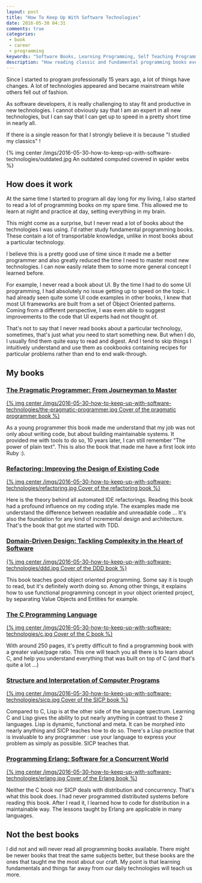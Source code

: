 ```yaml
---
layout: post
title: "How To Keep Up With Software Technologies"
date: 2016-05-30 04:31
comments: true
categories:
 - book
 - career
 - programming
keywords: "Software Books, Learning Programming, Self Teaching Programming"
description: "How reading classic and fundamental programming books eventually helps you to stay up to date with the latest technologies"
---
```

Since I started to program professionally 15 years ago, a lot of things have changes. A lot of technologies appeared and became mainstream while others fell out of fashion.

As software developers, it is really challenging to stay fit and productive in new technologies. I cannot obviously say that I am an expert in all new technologies, but I can say that I can get up to speed in a pretty short time in nearly all.

If there is a single reason for that I strongly believe it is because "I studied my classics" !

{% img center /imgs/2016-05-30-how-to-keep-up-with-software-technologies/outdated.jpg An outdated computed covered in spider webs %}

## How does it work

At the same time I started to program all day long for my living, I also started to read a lot of programming books on my spare time. This allowed me to learn at night and practice at day, setting everything in my brain.

This might come as a surprise, but I never read a lot of books about the technologies I was using. I'd rather study fundamental programming books. These contain a lot of transportable knowledge, unlike in most books about a particular technology.

I believe this is a pretty good use of time since it made me a better programmer and also greatly reduced the time I need to master most new technologies. I can now easily relate them to some more general concept I learned before.

For example, I never read a book about UI. By the time I had to do some UI programming, I had absolutely no issue getting up to speed on the topic. I had already seen quite some UI code examples in other books, I knew that most UI frameworks are built from a set of Object Oriented patterns. Coming from a different perspective, I was even able to suggest improvements to the code that UI experts had not thought of.

That's not to say that I never read books about a particular technology, sometimes, that's just what you need to start something new. But when I do, I usually find them quite easy to read and digest. And I tend to skip things I intuitively understand and use them as cookbooks containing recipes for particular problems rather than end to end walk-through.

## My books

### [The Pragmatic Programmer: From Journeyman to Master](http://www.amazon.com/Pragmatic-Programmer-Journeyman-Master/dp/020161622X/ref=sr_1_1?ie=UTF8&qid=1464666382&sr=8-1&keywords=the+pragmatic+programmer)

[{% img center /imgs/2016-05-30-how-to-keep-up-with-software-technologies/the-pragmatic-programmer.jpg Cover of the pragmatic programmer book %}](http://www.amazon.com/Pragmatic-Programmer-Journeyman-Master/dp/020161622X/ref=sr_1_1?ie=UTF8&qid=1464666382&sr=8-1&keywords=the+pragmatic+programmer)

As a young programmer this book made me understand that my job was not only about writing code, but about building maintainable systems. It provided me with tools to do so, 10 years later, I can still remember "The power of plain text". This is also the book that made me have a first look into Ruby :).

### [Refactoring: Improving the Design of Existing Code](http://www.amazon.com/Refactoring-Improving-Design-Existing-Code/dp/0201485672/ref=sr_1_1?ie=UTF8&qid=1464666776&sr=8-1&keywords=refactoring+improving+the+design+of+existing+code)

[{% img center /imgs/2016-05-30-how-to-keep-up-with-software-technologies/refactoring.jpg Cover of the refactoring book %}](http://www.amazon.com/Refactoring-Improving-Design-Existing-Code/dp/0201485672/ref=sr_1_1?ie=UTF8&qid=1464666776&sr=8-1&keywords=refactoring+improving+the+design+of+existing+code)

Here is the theory behind all automated IDE refactorings. Reading this book had a profound influence on my coding style. The examples made me understand the difference between readable and unreadable code ... It's also the foundation for any kind of incremental design and architecture. That's the book that got me started with TDD.

### [Domain-Driven Design: Tackling Complexity in the Heart of Software](http://www.amazon.com/Domain-Driven-Design-Tackling-Complexity-Software/dp/0321125215/ref=sr_1_1?ie=UTF8&qid=1464666833&sr=8-1&keywords=domain+driven+design+eric+evans)

[{% img center /imgs/2016-05-30-how-to-keep-up-with-software-technologies/ddd.jpg Cover of the DDD book %}](http://www.amazon.com/Domain-Driven-Design-Tackling-Complexity-Software/dp/0321125215/ref=sr_1_1?ie=UTF8&qid=1464666833&sr=8-1&keywords=domain+driven+design+eric+evans)

This book teaches good object oriented programming. Some say it is tough to read, but it's definitely worth doing so. Among other things, it explains how to use functional programming concept in your object oriented project, by separating Value Objects and Entities for example.

### [The C Programming Language](http://www.amazon.com/Programming-Language-Brian-W-Kernighan/dp/0131103628/ref=pd_sim_14_2?ie=UTF8&dpID=41qX6YdIJ7L&dpSrc=sims&preST=_AC_UL160_SR122%2C160_&refRID=035C81Y95A0A1C6K25F6)

[{% img center /imgs/2016-05-30-how-to-keep-up-with-software-technologies/c.jpg Cover of the C book %}](http://www.amazon.com/Programming-Language-Brian-W-Kernighan/dp/0131103628/ref=pd_sim_14_2?ie=UTF8&dpID=41qX6YdIJ7L&dpSrc=sims&preST=_AC_UL160_SR122%2C160_&refRID=035C81Y95A0A1C6K25F6)

With around 250 pages, it's pretty difficult to find a programming book with a greater value/page ratio. This one will teach you all there is to learn about C, and help you understand everything that was built on top of C (and that's quite a lot ...)

### [Structure and Interpretation of Computer Programs](http://www.amazon.com/Structure-Interpretation-Computer-Programs-Engineering/dp/0262510871/ref=sr_1_1?s=books&ie=UTF8&qid=1464666981&sr=1-1&keywords=sicp)

[{% img center /imgs/2016-05-30-how-to-keep-up-with-software-technologies/sicp.jpg Cover of the SICP book %}](http://www.amazon.com/Structure-Interpretation-Computer-Programs-Engineering/dp/0262510871/ref=sr_1_1?s=books&ie=UTF8&qid=1464666981&sr=1-1&keywords=sicp)

Compared to C, Lisp is at the other side of the language spectrum. Learning C and Lisp gives the ability to put nearly anything in contrast to these 2 languages. Lisp is dynamic, functional and meta. It can be morphed into nearly anything and SICP teaches how to do so. There's a Lisp practice that is invaluable to any programmer : use your language to express your problem as simply as possible. SICP teaches that.

### [Programming Erlang: Software for a Concurrent World](http://www.amazon.com/Programming-Erlang-Concurrent-Pragmatic-Programmers/dp/193778553X/ref=sr_1_2?s=books&ie=UTF8&qid=1464667113&sr=1-2&keywords=erlang+programming)

[{% img center /imgs/2016-05-30-how-to-keep-up-with-software-technologies/erlang.jpg Cover of the Erlang book %}](http://www.amazon.com/Programming-Erlang-Concurrent-Pragmatic-Programmers/dp/193778553X/ref=sr_1_2?s=books&ie=UTF8&qid=1464667113&sr=1-2&keywords=erlang+programming)

Neither the C book nor SICP deals with distribution and concurrency. That's what this book does. I had never programmed distributed systems before reading this book. After I read it, I learned how to code for distribution in a maintainable way. The lessons taught by Erlang are applicable in many languages.

## Not the best books

I did not and will never read all programming books available. There might be newer books that treat the same subjects better, but these books are the ones that taught me the most about our craft. My point is that learning fundamentals and things far away from our daily technologies will teach us more.
